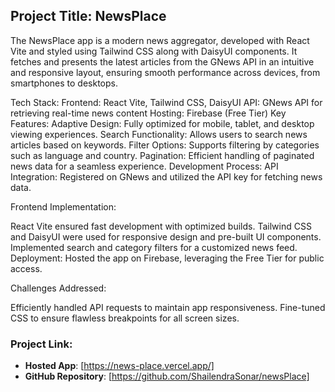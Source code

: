 

## Project Title: NewsPlace

The NewsPlace app is a modern news aggregator, developed with React Vite and styled using Tailwind CSS along with DaisyUI components. It fetches and presents the latest articles from the GNews API in an intuitive and responsive layout, ensuring smooth performance across devices, from smartphones to desktops.

Tech Stack:
Frontend: React Vite, Tailwind CSS, DaisyUI
API: GNews API for retrieving real-time news content
Hosting: Firebase (Free Tier)
Key Features:
Adaptive Design: Fully optimized for mobile, tablet, and desktop viewing experiences.
Search Functionality: Allows users to search news articles based on keywords.
Filter Options: Supports filtering by categories such as language and country.
Pagination: Efficient handling of paginated news data for a seamless experience.
Development Process:
API Integration: Registered on GNews and utilized the API key for fetching news data.

Frontend Implementation:

React Vite ensured fast development with optimized builds.
Tailwind CSS and DaisyUI were used for responsive design and pre-built UI components.
Implemented search and category filters for a customized news feed.
Deployment: Hosted the app on Firebase, leveraging the Free Tier for public access.

Challenges Addressed:

Efficiently handled API requests to maintain app responsiveness.
Fine-tuned CSS to ensure flawless breakpoints for all screen sizes.
   
### Project Link:
- **Hosted App**: [https://news-place.vercel.app/]
- **GitHub Repository**: [https://github.com/ShailendraSonar/newsPlace]
